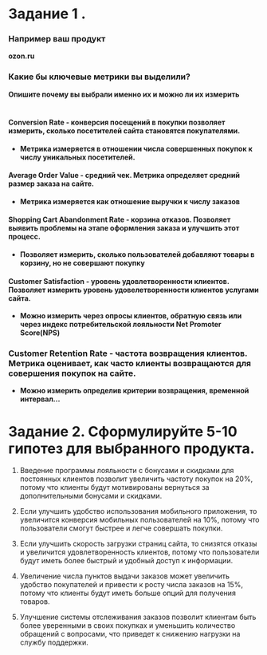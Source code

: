 # Задание 1 . 
### Например ваш продукт
**ozon.ru**
### Какие бы ключевые метрики вы выделили?
**Опишите почему вы выбрали именно их и можно ли их измерить**
#
#### Conversion Rate - конверсия посещений в покупки позволяет измерить, сколько посетителей сайта становятся покупателями. 
* **Метрика измеряется в отношении числа совершенных покупок к числу уникальных посетителей.**

#### Average Order Value - средний чек. Метрика определяет средний размер заказа на сайте. 
* **Метрика измеряется как отношение выручки к числу заказов**

#### Shopping Cart Abandonment Rate - корзина отказов. Позволяет выявить проблемы на этапе оформления заказа и улучшить этот процесс.
* **Позволяет измерить, сколько пользователей добавляют товары в корзину, но не совершают покупку**

#### Customer Satisfaction - уровень удовлетворенности клиентов. Позволяет измерить уровень удовелетворенности клиентов услугами сайта.

* **Можно измерить через опросы клиентов, обратную связь или через индекс потребительской лояльности Net Promoter Score(NPS)**

### Customer Retention Rate - частота возвращения клиентов. Метрика оценивает, как часто клиенты возвращаются для совершения покупок на сайте.

* **Можно измерить определив критерии возвращения, временной интервал...**

##

# Задание 2. Сформулируйте 5-10 гипотез для выбранного продукта.

1. Введение программы лояльности с бонусами и скидками для постоянных клиентов позволит увеличить частоту покупок на 20%, потому что клиенты будут мотивированы вернуться за дополнительными бонусами и скидками.

2. Если улучшить удобство использования мобильного приложения, то увеличится конверсия мобильных пользователей на 10%, потому что пользователи смогут быстрее и легче совершать покупки.

3. Если улучшить скорость загрузки страниц сайта, то снизятся отказы и увеличится удовлетворенность клиентов, потому что пользователи будут иметь более быстрый и удобный доступ к информации.

4. Увеличение числа пунктов выдачи заказов может увеличить удобство покупателей и привести к росту числа заказов на 15%, потому что клиенты будут иметь больше опций для получения товаров.

5. Улучшение системы отслеживания заказов позволит клиентам быть более уверенными в своих покупках и уменьшить количество обращений с вопросами, что приведет к снижению нагрузки на службу поддержки.